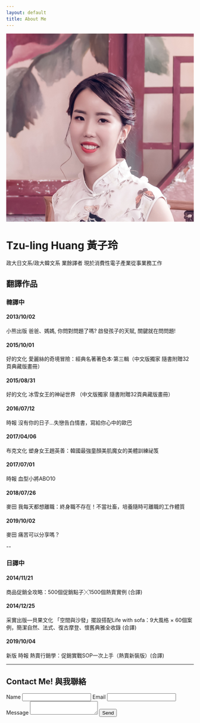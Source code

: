 ```yaml
---
layout: default
title: About Me
---
```


<img class="about" src="/assets/img/photo.png" />

# Tzu-ling Huang 黃子玲

政大日文系/政大韓文系 業餘譯者
現於消費性電子產業從事業務工作

## 翻譯作品
### 韓譯中

#### 2013/10/02 
小熊出版 爸爸、媽媽, 你問對問題了嗎? 啟發孩子的天賦, 關鍵就在問問題!

#### 2015/10/01 
好的文化 愛麗絲的奇境冒險：經典名著著色本‧第三輯（中文版獨家 隨書附贈32頁典藏版畫冊）

#### 2015/08/31 
好的文化 冰雪女王的神祕世界 （中文版獨家 隨書附贈32頁典藏版畫冊）

#### 2016/07/12 
時報 沒有你的日子…失戀告白情書，寫給你心中的歐巴

#### 2017/04/06 
布克文化 塑身女王趙英善：韓國最強童顏美肌魔女的美體訓練祕笈

#### 2017/07/01 
時報 血型小將ABO10

#### 2018/07/26 
麥田 我每天都想離職：終身職不存在！不當社畜，培養隨時可離職的工作體質

#### 2019/10/02 
麥田 痛苦可以分享嗎？

--

### 日譯中

#### 2014/11/21 
商品促銷全攻略：500個促銷點子╳1500個熱賣實例 (合譯)

#### 2014/12/25 
采實出版—貝果文化 「空間與沙發」擺設搭配Life with sofa：9大風格 × 60個案例，簡潔自然、法式、復古摩登、懷舊典雅全收錄 (合譯)

#### 2019/10/04 
新版 時報 熱賣行銷學：促銷實戰SOP一次上手（熱賣新裝版）(合譯)

----

## Contact Me! 與我聯絡

<form action="https://getform.io/f/5b19ab07-e111-435d-a240-d36d639254dc" method="POST" class="contact">
  <label>Name</label>
  <input type="text" name="name" required>
  <label>Email</label>
  <input type="email" name="email" required>
  <label>Message</label>
  <textarea name="message" required></textarea>
  <button type="submit">Send</button>
</form>

